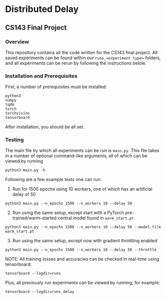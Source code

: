 # Distributed Delay
## CS143 Final Project

### Overview

This repository contains all the code written for the CS143 final project. All saved experiments can be found within our ```runs_<experiment type>``` folders, and all experiments can be rerun by following the instructions below.

### Installation and Prerequisites

First, a number of prerequisites must be installed:

```
python3
numpy
tqdm
torch
torchvision
tensorboard
```

After installation, you should be all set.

### Testing

The main file by which all experiments can be run is ```main.py```. This file takes in a number of optional command-like arguments, all of which can be viewed by running

```
python3 main.py -h
```

Following are a few example tests one can run:

1) Run for 1500 epochs using 10 workers, one of which has an artificial delay of 50
```
python3 main.py --n_epochs 1500 --n_workers 10 --delay 50
```

2) Run using the same setup, except start with a PyTorch pre-trained/warm-started central model found in `warm_start.pt`

```
python3 main.py --n_epochs 1500 --n_workers 10 --delay 50 --model_file warm_start.pt
```

3) Run using the same setup, except now with gradient throttling enabled
```
python3 main.py --n_epochs 1500 --n_workers 10 --delay 50 --throttle
```

NOTE: All training losses and accuracies can be checked in real-time using tensorboard:
```
tensorboard --logdir=runs
```

Plus, all previously run experiments can be viewed by running, for example:
```
tensorboard --logdir=runs_delay
```
